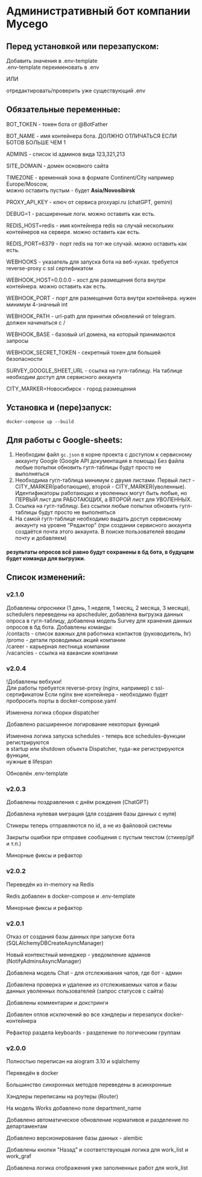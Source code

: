 # Административный бот компании Mycego

## Перед установкой или перезапуском:
Добавить значения в .env-template\
.env-template переименовать в .env

ИЛИ

отредактировать/проверить уже существующий .env


## Обязательные переменные:

BOT_TOKEN - токен бота от @BotFather

BOT_NAME - имя контейнера бота. ДОЛЖНО ОТЛИЧАТЬСЯ ЕСЛИ БОТОВ БОЛЬШЕ ЧЕМ 1

ADMINS - список id админов вида 123,321,213

SITE_DOMAIN - домен основного сайта

TIMEZONE - временна́я зона в формате Continent/City например Europe/Moscow,\
можно оставить пустым - будет <b>Asia/Novosibirsk</b>

PROXY_API_KEY - ключ от сервиса proxyapi.ru (chatGPT, gemini)

DEBUG=1 - расширенные логи. можно оставить как есть.

REDIS_HOST=redis - имя контейнера redis на случай нескольких контейнеров на сервере. можно оставить как есть.

REDIS_PORT=6379 - порт redis на тот-же случай. можно оставить как есть.

WEBHOOKS - указатель для запуска бота на веб-хуках. требуется reverse-proxy с ssl сертификатом

WEBHOOK_HOST=0.0.0.0 - хост для размещения бота внутри контейнера. можно оставить как есть. 

WEBHOOK_PORT - порт для размещения бота внутри контейнера. нужен минимум 4-значный int

WEBHOOK_PATH - url-path для принятия обновлений от telegram. должен начинаться с /

WEBHOOK_BASE - базовый url домена, на который принимаются запросы

WEBHOOK_SECRET_TOKEN - секретный токен для большей безопасности

SURVEY_GOOGLE_SHEET_URL - ссылка на гугл-таблицу. На таблице необходим доступ для сервисного аккаунта

CITY_MARKER=Новосибирск - город размещения

## Установка и (пере)запуск:
```
docker-compose up --build
```

## Для работы с Google-sheets:
1. Необходим файл ```gc.json``` в корне проекта с доступом к сервисному аккаунту 
Google (Google API документация в помощь)
Без файла любые попытки обновить гугл-таблицы будут просто не выполняться
2. Необходима гугл-таблица минимум с двумя листами. 
Первый лист - CITY_MARKER(работающие), 
второй - CITY_MARKER(уволенные). 
Идентификаторы работающих и уволенных могут быть любые, 
но ПЕРВЫЙ лист для РАБОТАЮЩИХ, а ВТОРОЙ лист для УВОЛЕННЫХ.
3. Ссылка на гугл-таблицу. Без ссылки любые попытки обновить гугл-таблицы будут просто не выполняться
4. На самой гугл-таблице необходимо выдать доступ сервисному 
аккаунту на уровне "Редактор" (при создании сервисного аккаунта 
создаётся почта этого аккаунта. В поиске пользователей вводим почту и добавляем)

#### результаты опросов всё равно будут сохранены в бд бота, в будущем будет команда для выгрузки.



## Список изменений:


### v2.1.0
Добавлены опросники (1 день, 1 неделя, 1 месяц, 2 месяца, 3 месяца), schedulers переведены на apscheduler, добавлена выгрузка
данных опроса в гугл-таблицу, добавлена модель Survey для хранения данных опросов в бд бота.
Добавлены команды:\
/contacts - список важных для работника контактов (руководитель, hr)\
/promo - детали проводимых акций компании\
/career - карьерная лестница компании\
/vacancies - ссылка на вакансии компании


### v2.0.4
!Добавлены вебхуки!\
Для работы требуется reverse-proxy (nginx, например) с ssl-сертификатом
Если nginx вне контейнера - необходимо будет пробросить порты в docker-compose.yaml

Изменена логика сборки dispatcher

Добавлено расширенное логирование некоторых функций

Изменена логика запуска schedules - теперь все schedules-функции регистрируются\
в startup или shutdown объекта Dispatcher, туда-же регистрируются функции,\
нужные в lifespan

Обновлён .env-template

### v2.0.3
Добавлены поздравления с днём рождения (ChatGPT)

Добавлена нулевая миграция (для создания базы данных с нуля)

Стикеры теперь отправляются по id, а не из файловой системы

Закрыты ошибки при отправке сообщения с пустым текстом (стикер/gif и т.п.)

Минорные фиксы и рефактор

### v2.0.2
Переведён из in-memory на Redis

Redis добавлен в docker-compose и .env-template

Минорные фиксы и рефактор

### v2.0.1
Отказ от создания базы данных при запуске бота (SQLAlchemyDBCreateAsyncManager)

Новый контекстный менеджер - уведомление админов (NotifyAdminsAsyncManager)

Добавлена модель Chat - для отслеживания чатов, где бот - админ

Добавлена проверка и удаление из отслеживаемых чатов и базы данных уволенных пользователей (запрос статусов с сайта)

Добавлены комментарии и докстринги

Добавлен отлов исключений во все хэндлеры и перезапуск docker-контейнера

Рефактор раздела keyboards - разделение по логическим группам

### v2.0.0
Полностью переписан на aiogram 3.10 и sqlalchemy

Переведён в docker

Большинство синхронных методов переведены в асинхронные

Хэндлеры переписаны на роутеры (Router)

На модель Works добавлено поле department_name

Добавлено автоматическое обновление нормативов и разделение по департаментам

Добавлено версионирование базы данных - alembic

Добавлены кнопки "Назад" и соответствующая логика для work_list и work_graf

Добавлена логика отображения уже заполненных работ для work_list